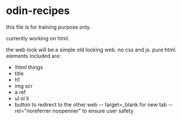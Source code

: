 # odin-recipes

this file is for training purpose only.

currently working on html.

the web look will be a simple old looking web. no css and js. pure html.
elements included are:
- !html things
- title
- h1
- img scr
- a ref
- ul ol li
- button to redirect to the other web
-- target=_blank for new tab
-- rel="noreferrer noopenner" to ensure user safety
